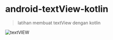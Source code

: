 # android-textView-kotlin
>  latihan membuat textView dengan kotlin

![textVIEW](https://user-images.githubusercontent.com/53375007/129512123-2b85331e-f55b-4046-a367-64aad5996f25.PNG)
